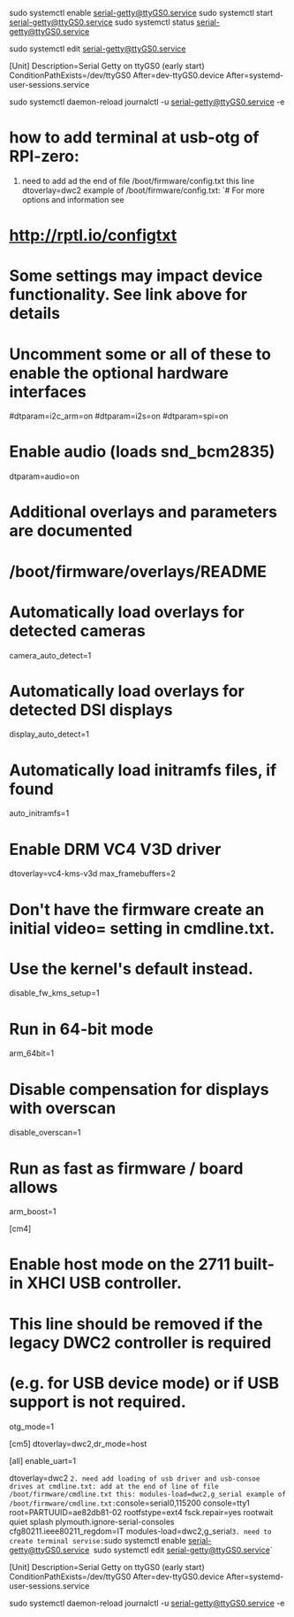 sudo systemctl enable serial-getty@ttyGS0.service
sudo systemctl start serial-getty@ttyGS0.service
sudo systemctl status serial-getty@ttyGS0.service

sudo systemctl edit serial-getty@ttyGS0.service

[Unit]
Description=Serial Getty on ttyGS0 (early start)
ConditionPathExists=/dev/ttyGS0
After=dev-ttyGS0.device
After=systemd-user-sessions.service


sudo systemctl daemon-reload
journalctl -u serial-getty@ttyGS0.service -e

# how to add terminal at usb-otg of RPI-zero:
1. need to add ad the end of file /boot/firmware/config.txt this line dtoverlay=dwc2
example of /boot/firmware/config.txt:
`# For more options and information see
# http://rptl.io/configtxt
# Some settings may impact device functionality. See link above for details

# Uncomment some or all of these to enable the optional hardware interfaces
#dtparam=i2c_arm=on
#dtparam=i2s=on
#dtparam=spi=on

# Enable audio (loads snd_bcm2835)
dtparam=audio=on

# Additional overlays and parameters are documented
# /boot/firmware/overlays/README

# Automatically load overlays for detected cameras
camera_auto_detect=1

# Automatically load overlays for detected DSI displays
display_auto_detect=1

# Automatically load initramfs files, if found
auto_initramfs=1

# Enable DRM VC4 V3D driver
dtoverlay=vc4-kms-v3d
max_framebuffers=2

# Don't have the firmware create an initial video= setting in cmdline.txt.
# Use the kernel's default instead.
disable_fw_kms_setup=1

# Run in 64-bit mode
arm_64bit=1

# Disable compensation for displays with overscan
disable_overscan=1

# Run as fast as firmware / board allows
arm_boost=1

[cm4]
# Enable host mode on the 2711 built-in XHCI USB controller.
# This line should be removed if the legacy DWC2 controller is required
# (e.g. for USB device mode) or if USB support is not required.
otg_mode=1

[cm5]
dtoverlay=dwc2,dr_mode=host

[all]
enable_uart=1

dtoverlay=dwc2
`
2. need add loading of usb driver and usb-consoe drives at cmdline.txt: add at the end of line of file /boot/firmware/cmdline.txt this: modules-load=dwc2,g_serial
example of /boot/firmware/cmdline.txt:
`console=serial0,115200 console=tty1 root=PARTUUID=ae82db81-02 rootfstype=ext4 fsck.repair=yes rootwait quiet splash plymouth.ignore-serial-consoles cfg80211.ieee80211_regdom=IT modules-load=dwc2,g_serial`
3. need to create terminal servise:
`sudo systemctl enable serial-getty@ttyGS0.service`
`sudo systemctl edit serial-getty@ttyGS0.service`

[Unit]
Description=Serial Getty on ttyGS0 (early start)
ConditionPathExists=/dev/ttyGS0
After=dev-ttyGS0.device
After=systemd-user-sessions.service

sudo systemctl daemon-reload
journalctl -u serial-getty@ttyGS0.service -e

